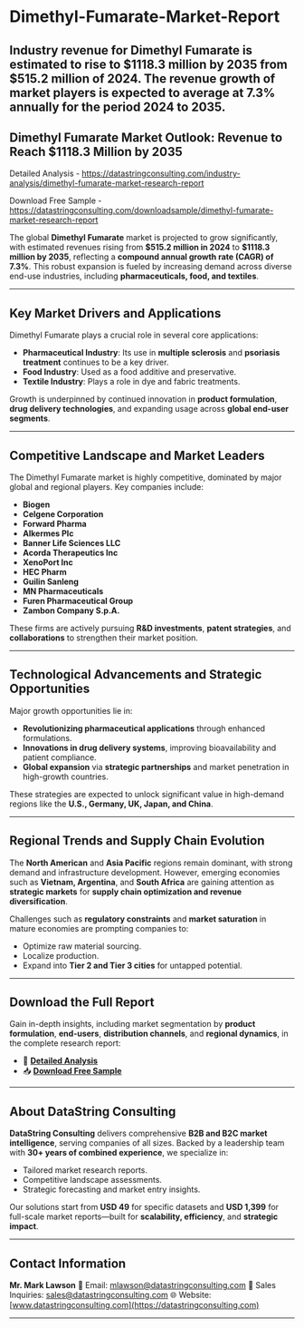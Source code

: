# Dimethyl-Fumarate-Market-Report

Industry revenue for Dimethyl Fumarate is estimated to rise to $1118.3 million by 2035 from $515.2 million of 2024. The revenue growth of market players is expected to average at 7.3% annually for the period 2024 to 2035.
---

## **Dimethyl Fumarate Market Outlook: Revenue to Reach \$1118.3 Million by 2035**

Detailed Analysis - https://datastringconsulting.com/industry-analysis/dimethyl-fumarate-market-research-report

Download Free Sample - https://datastringconsulting.com/downloadsample/dimethyl-fumarate-market-research-report

The global **Dimethyl Fumarate** market is projected to grow significantly, with estimated revenues rising from **\$515.2 million in 2024** to **\$1118.3 million by 2035**, reflecting a **compound annual growth rate (CAGR) of 7.3%**. This robust expansion is fueled by increasing demand across diverse end-use industries, including **pharmaceuticals, food, and textiles**.

---

## **Key Market Drivers and Applications**

Dimethyl Fumarate plays a crucial role in several core applications:

* **Pharmaceutical Industry**: Its use in **multiple sclerosis** and **psoriasis treatment** continues to be a key driver.
* **Food Industry**: Used as a food additive and preservative.
* **Textile Industry**: Plays a role in dye and fabric treatments.

Growth is underpinned by continued innovation in **product formulation**, **drug delivery technologies**, and expanding usage across **global end-user segments**.

---

## **Competitive Landscape and Market Leaders**

The Dimethyl Fumarate market is highly competitive, dominated by major global and regional players. Key companies include:

* **Biogen**
* **Celgene Corporation**
* **Forward Pharma**
* **Alkermes Plc**
* **Banner Life Sciences LLC**
* **Acorda Therapeutics Inc**
* **XenoPort Inc**
* **HEC Pharm**
* **Guilin Sanleng**
* **MN Pharmaceuticals**
* **Furen Pharmaceutical Group**
* **Zambon Company S.p.A.**

These firms are actively pursuing **R\&D investments**, **patent strategies**, and **collaborations** to strengthen their market position.

---

## **Technological Advancements and Strategic Opportunities**

Major growth opportunities lie in:

* **Revolutionizing pharmaceutical applications** through enhanced formulations.
* **Innovations in drug delivery systems**, improving bioavailability and patient compliance.
* **Global expansion** via **strategic partnerships** and market penetration in high-growth countries.

These strategies are expected to unlock significant value in high-demand regions like the **U.S., Germany, UK, Japan, and China**.

---

## **Regional Trends and Supply Chain Evolution**

The **North American** and **Asia Pacific** regions remain dominant, with strong demand and infrastructure development. However, emerging economies such as **Vietnam, Argentina**, and **South Africa** are gaining attention as **strategic markets** for **supply chain optimization and revenue diversification**.

Challenges such as **regulatory constraints** and **market saturation** in mature economies are prompting companies to:

* Optimize raw material sourcing.
* Localize production.
* Expand into **Tier 2 and Tier 3 cities** for untapped potential.

---

## **Download the Full Report**

Gain in-depth insights, including market segmentation by **product formulation**, **end-users**, **distribution channels**, and **regional dynamics**, in the complete research report:

* 📄 [**Detailed Analysis**](https://datastringconsulting.com/industry-analysis/dimethyl-fumarate-market-research-report)
* 📥 [**Download Free Sample**](https://datastringconsulting.com/downloadsample/dimethyl-fumarate-market-research-report)

---

## **About DataString Consulting**

**DataString Consulting** delivers comprehensive **B2B and B2C market intelligence**, serving companies of all sizes. Backed by a leadership team with **30+ years of combined experience**, we specialize in:

* Tailored market research reports.
* Competitive landscape assessments.
* Strategic forecasting and market entry insights.

Our solutions start from **USD 49** for specific datasets and **USD 1,399** for full-scale market reports—built for **scalability, efficiency**, and **strategic impact**.

---

## **Contact Information**

**Mr. Mark Lawson**
📧 Email: [mlawson@datastringconsulting.com](mailto:mlawson@datastringconsulting.com)
📧 Sales Inquiries: [sales@datastringconsulting.com](mailto:sales@datastringconsulting.com)
🌐 Website: [www.datastringconsulting.com](https://datastringconsulting.com)

---

